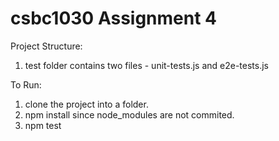 # csbc1030 Assignment 4

Project Structure:

1. test folder contains two files - unit-tests.js and e2e-tests.js

To Run:

1. clone the project into a folder.
2. npm install since node_modules are not commited.
3. npm test
